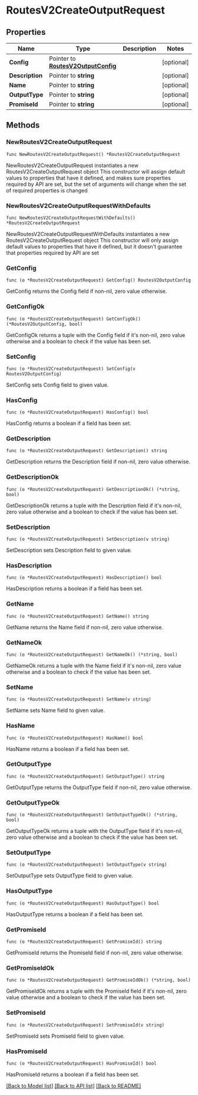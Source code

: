 # RoutesV2CreateOutputRequest

## Properties

Name | Type | Description | Notes
------------ | ------------- | ------------- | -------------
**Config** | Pointer to [**RoutesV2OutputConfig**](RoutesV2OutputConfig.md) |  | [optional] 
**Description** | Pointer to **string** |  | [optional] 
**Name** | Pointer to **string** |  | [optional] 
**OutputType** | Pointer to **string** |  | [optional] 
**PromiseId** | Pointer to **string** |  | [optional] 

## Methods

### NewRoutesV2CreateOutputRequest

`func NewRoutesV2CreateOutputRequest() *RoutesV2CreateOutputRequest`

NewRoutesV2CreateOutputRequest instantiates a new RoutesV2CreateOutputRequest object
This constructor will assign default values to properties that have it defined,
and makes sure properties required by API are set, but the set of arguments
will change when the set of required properties is changed

### NewRoutesV2CreateOutputRequestWithDefaults

`func NewRoutesV2CreateOutputRequestWithDefaults() *RoutesV2CreateOutputRequest`

NewRoutesV2CreateOutputRequestWithDefaults instantiates a new RoutesV2CreateOutputRequest object
This constructor will only assign default values to properties that have it defined,
but it doesn't guarantee that properties required by API are set

### GetConfig

`func (o *RoutesV2CreateOutputRequest) GetConfig() RoutesV2OutputConfig`

GetConfig returns the Config field if non-nil, zero value otherwise.

### GetConfigOk

`func (o *RoutesV2CreateOutputRequest) GetConfigOk() (*RoutesV2OutputConfig, bool)`

GetConfigOk returns a tuple with the Config field if it's non-nil, zero value otherwise
and a boolean to check if the value has been set.

### SetConfig

`func (o *RoutesV2CreateOutputRequest) SetConfig(v RoutesV2OutputConfig)`

SetConfig sets Config field to given value.

### HasConfig

`func (o *RoutesV2CreateOutputRequest) HasConfig() bool`

HasConfig returns a boolean if a field has been set.

### GetDescription

`func (o *RoutesV2CreateOutputRequest) GetDescription() string`

GetDescription returns the Description field if non-nil, zero value otherwise.

### GetDescriptionOk

`func (o *RoutesV2CreateOutputRequest) GetDescriptionOk() (*string, bool)`

GetDescriptionOk returns a tuple with the Description field if it's non-nil, zero value otherwise
and a boolean to check if the value has been set.

### SetDescription

`func (o *RoutesV2CreateOutputRequest) SetDescription(v string)`

SetDescription sets Description field to given value.

### HasDescription

`func (o *RoutesV2CreateOutputRequest) HasDescription() bool`

HasDescription returns a boolean if a field has been set.

### GetName

`func (o *RoutesV2CreateOutputRequest) GetName() string`

GetName returns the Name field if non-nil, zero value otherwise.

### GetNameOk

`func (o *RoutesV2CreateOutputRequest) GetNameOk() (*string, bool)`

GetNameOk returns a tuple with the Name field if it's non-nil, zero value otherwise
and a boolean to check if the value has been set.

### SetName

`func (o *RoutesV2CreateOutputRequest) SetName(v string)`

SetName sets Name field to given value.

### HasName

`func (o *RoutesV2CreateOutputRequest) HasName() bool`

HasName returns a boolean if a field has been set.

### GetOutputType

`func (o *RoutesV2CreateOutputRequest) GetOutputType() string`

GetOutputType returns the OutputType field if non-nil, zero value otherwise.

### GetOutputTypeOk

`func (o *RoutesV2CreateOutputRequest) GetOutputTypeOk() (*string, bool)`

GetOutputTypeOk returns a tuple with the OutputType field if it's non-nil, zero value otherwise
and a boolean to check if the value has been set.

### SetOutputType

`func (o *RoutesV2CreateOutputRequest) SetOutputType(v string)`

SetOutputType sets OutputType field to given value.

### HasOutputType

`func (o *RoutesV2CreateOutputRequest) HasOutputType() bool`

HasOutputType returns a boolean if a field has been set.

### GetPromiseId

`func (o *RoutesV2CreateOutputRequest) GetPromiseId() string`

GetPromiseId returns the PromiseId field if non-nil, zero value otherwise.

### GetPromiseIdOk

`func (o *RoutesV2CreateOutputRequest) GetPromiseIdOk() (*string, bool)`

GetPromiseIdOk returns a tuple with the PromiseId field if it's non-nil, zero value otherwise
and a boolean to check if the value has been set.

### SetPromiseId

`func (o *RoutesV2CreateOutputRequest) SetPromiseId(v string)`

SetPromiseId sets PromiseId field to given value.

### HasPromiseId

`func (o *RoutesV2CreateOutputRequest) HasPromiseId() bool`

HasPromiseId returns a boolean if a field has been set.


[[Back to Model list]](../README.md#documentation-for-models) [[Back to API list]](../README.md#documentation-for-api-endpoints) [[Back to README]](../README.md)


